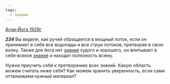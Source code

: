 ```yaml
---
tags:
  - знание
---
```


[Агни-Йога 1929г](https://127.0.0.1:4002/agni/1929)

___234___
Вы видели, как ручей обращается в мощный поток, если он принимает в себя все водопады и все струи потоков, претворяя в свою волну. Также для йога нет [знания](../../../tags/#[знание](../../../tags/#знание)) худого и хорошего, он впитывает в себя всякое [знание](../../../tags/#знание) и находит полезность всему.   

Нужно приучить себя к претворению всех знаний. Какую область можем считать ниже себя? Как можем хранить уверенность, если сами отталкиваем нужный материал?